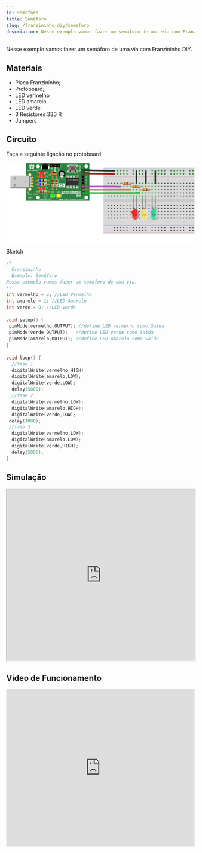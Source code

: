 ```yaml
---
id: semaforo
title: Semáforo
slug: /franzininho-diy/semaforo
description: Nesse exemplo vamos fazer um semáforo de uma via com Franzininho DIY
---
```


Nesse exemplo vamos fazer um semáforo de uma via com Franzininho DIY.

## Materiais

* Placa Franzininho;
* Protoboard;
* LED vermelho
* LED amarelo
* LED verde
* 3 Resistores 330 R
* Jumpers

## Circuito

Faça a seguinte ligação no protoboard:

![circuito semaforo](img/semaforo/semaforo-circuito.png)

Sketch

```cpp
/*
  Franzininho
  Exemplo: Semáforo
Nesse exemplo vamos fazer um semáforo de uma via.
*/
int vermelho = 2; //LED Vermelho
int amarelo = 1; //LED Amarelo
int verde = 0; //LED Verde

void setup() {
 pinMode(vermelho,OUTPUT); //define LED vermelho como Saída
 pinMode(verde,OUTPUT);   //define LED verde como Saída
 pinMode(amarelo,OUTPUT); //define LED Amarelo como Saída
}

void loop() {
  //fase 1
  digitalWrite(vermelho,HIGH);
  digitalWrite(amarelo,LOW);
  digitalWrite(verde,LOW);
  delay(5000);
  //fase 2
  digitalWrite(vermelho,LOW);
  digitalWrite(amarelo,HIGH);
  digitalWrite(verde,LOW);
 delay(1000);
 //fase 3
  digitalWrite(vermelho,LOW);
  digitalWrite(amarelo,LOW);
  digitalWrite(verde,HIGH);
  delay(5000);
}
```

## Simulação

<iframe width="100%" height="458px" src="https://wokwi.com/arduino/projects/311444144703668800?view=diagram"></iframe>

## Video de Funcionamento

<iframe width="100%" height="422" src="https://www.youtube.com/embed/jdFRHqfmzik" title="YouTube video player" frameborder="0" allow="accelerometer; autoplay; clipboard-write; encrypted-media; gyroscope; picture-in-picture" allowfullscreen></iframe>

